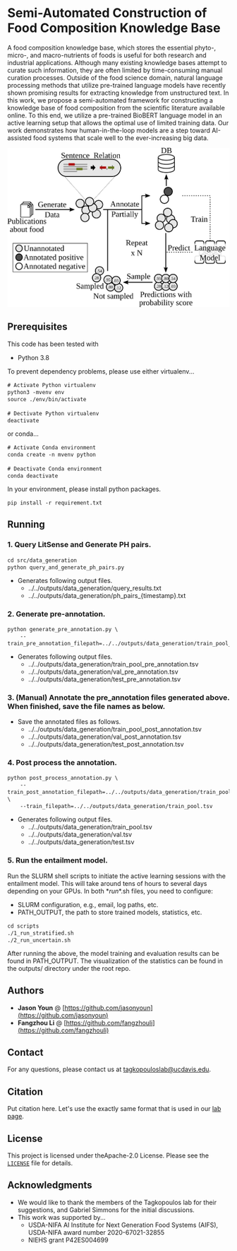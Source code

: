 # Semi-Automated Construction of Food Composition Knowledge Base

A food composition knowledge base, which stores the essential phyto-, micro-, and macro-nutrients of foods is useful for both research and industrial applications. Although many existing knowledge bases attempt to curate such information, they are often limited by time-consuming manual curation processes. Outside of the food science domain, natural language processing methods that utilize pre-trained language models have recently shown promising results for extracting knowledge from unstructured text. In this work, we propose a semi-automated framework for constructing a knowledge base of food composition from the scientific literature available online. To this end, we utilize a pre-trained BioBERT language model in an active learning setup that allows the optimal use of limited training data. Our work demonstrates how human-in-the-loop models are a step toward AI-assisted food systems that scale well to the ever-increasing big data.

![Figure 1](figures/Figure1.svg)

## Prerequisites

This code has been tested with
* Python 3.8

To prevent dependency problems, please use either virtualenv...
```
# Activate Python virtualenv
python3 -mvenv env
source ./env/bin/activate

# Dectivate Python virtualenv
deactivate
```
or conda...
```
# Activate Conda environment
conda create -n mvenv python

# Deactivate Conda environment
conda deactivate
```

In your environment, please install python packages.
```
pip install -r requirement.txt
```

## Running

### 1. Query LitSense and Generate PH pairs.

```
cd src/data_generation
python query_and_generate_ph_pairs.py
```

* Generates following output files.
	- ../../outputs/data_generation/query_results.txt
	- ../../outputs/data_generation/ph_pairs_{timestamp}.txt

### 2. Generate pre-annotation.

```
python generate_pre_annotation.py \
    --train_pre_annotation_filepath=../../outputs/data_generation/train_pool_pre_annotation.tsv
```

* Generates following output files.
	- ../../outputs/data_generation/train_pool_pre_annotation.tsv
	- ../../outputs/data_generation/val_pre_annotation.tsv
	- ../../outputs/data_generation/test_pre_annotation.tsv

### 3. (Manual) Annotate the pre_annotation files generated above. When finished, save the file names as below.

* Save the annotated files as follows.
	- ../../outputs/data_generation/train_pool_post_annotation.tsv
	- ../../outputs/data_generation/val_post_annotation.tsv
	- ../../outputs/data_generation/test_post_annotation.tsv

### 4. Post process the annotation.

```
python post_process_annotation.py \
    --train_post_annotation_filepath=../../outputs/data_generation/train_pool_post_annotation.tsv \
    --train_filepath=../../outputs/data_generation/train_pool.tsv
```

* Generates following output files.
	- ../../outputs/data_generation/train_pool.tsv
	- ../../outputs/data_generation/val.tsv
	- ../../outputs/data_generation/test.tsv


### 5. Run the entailment model.

Run the SLURM shell scripts to initiate the active learning sessions with the entailment model. This will take around tens of hours to several days depending on your GPUs. In both \*_run_\*.sh files, you need to configure:
- SLURM configuration, e.g., email, log paths, etc.
- PATH_OUTPUT, the path to store trained models, statistics, etc.

```
cd scripts
./1_run_stratified.sh
./2_run_uncertain.sh
```

After running the above, the model training and evaluation results can be found in PATH_OUTPUT. The visualization of the statistics can be found in the outputs/ directory under the root repo.


## Authors

* **Jason Youn** @ [https://github.com/jasonyoun](https://github.com/jasonyoun)
* **Fangzhou Li** @ [https://github.com/fangzhouli](https://github.com/fangzhouli)

## Contact

For any questions, please contact us at tagkopouloslab@ucdavis.edu.

## Citation

Put citation here. Let's use the exactly same format that is used in our [lab page](http://tagkopouloslab.ucdavis.edu/?page_id=648).

## License

This project is licensed under theApache-2.0 License. Please see the <code>[LICENSE](./LICENSE)</code> file for details.

## Acknowledgments

* We would like to thank the members of the Tagkopoulos lab for their suggestions, and Gabriel Simmons for the initial discussions.
* This work was supported by...
	- USDA-NIFA AI Institute for Next Generation Food Systems (AIFS), USDA-NIFA award number 2020-67021-32855
	- NIEHS grant P42ES004699
